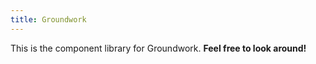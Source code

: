 ```yaml
---
title: Groundwork
---
```

This is the component library for Groundwork. **Feel free to look around!**